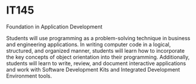 # IT145

Foundation in Application Development

Students will use programming as a problem-solving technique in business and engineering applications. In writing computer code in a logical, structured, and organized manner, students will learn how to incorporate the key concepts of object orientation into their programming. Additionally, students will learn to write, review, and document interactive applications and work with Software Development Kits and Integrated Development Environment tools.

